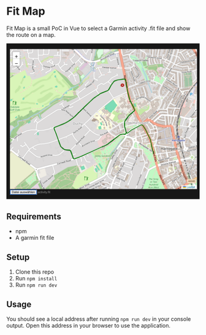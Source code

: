 # Fit Map

Fit Map is a small PoC in Vue to select a Garmin activity .fit file and show the route on a map.

![preview](preview.png)

## Requirements

- npm
- A garmin fit file

## Setup

1. Clone this repo
2. Run `npm install`
3. Run `npm run dev`

## Usage

You should see a local address after running `npm run dev` in your console output. Open this address in your browser to use the application.